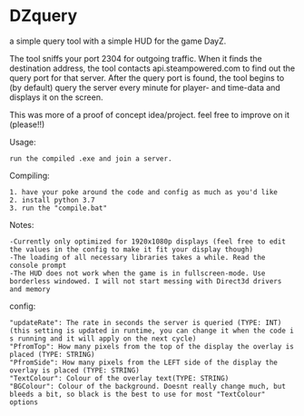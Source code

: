 # DZquery
a simple query tool with a simple HUD for the game DayZ.

The tool sniffs your port 2304 for outgoing traffic. When it finds the destination address, the tool contacts api.steampowered.com to find out the query port for that server. After the query port is found, the tool begins to (by default) query the server every minute for player- and time-data and displays it on the screen. 

   This was more of a proof of concept idea/project. feel free to improve on it (please!!)

Usage:

    run the compiled .exe and join a server.

Compiling:

    1. have your poke around the code and config as much as you'd like
    2. install python 3.7
    3. run the "compile.bat" 

Notes:

    -Currently only optimized for 1920x1080p displays (feel free to edit the values in the config to make it fit your display though)
    -The loading of all necessary libraries takes a while. Read the console prompt
    -The HUD does not work when the game is in fullscreen-mode. Use borderless windowed. I will not start messing with Direct3d drivers and memory

config:


    "updateRate": The rate in seconds the server is queried (TYPE: INT) (this setting is updated in runtime, you can change it when the code i s running and it will apply on the next cycle)
    "PfromTop": How many pixels from the top of the display the overlay is placed (TYPE: STRING)
    "PfromSide": How many pixels from the LEFT side of the display the overlay is placed (TYPE: STRING)
    "TextColour": Colour of the overlay text(TYPE: STRING)
    "BGColour": Colour of the background. Doesnt really change much, but bleeds a bit, so black is the best to use for most "TextColour" options
    
    

